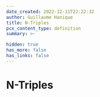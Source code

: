 ```yaml
---
date_created: 2022-12-11T22:22:32
author: Guillaume Hanique
title: N-Triples
pcx_content_type: definition
summary: >-

hidden: true
has_more: false
has_links: false
---
```


# N-Triples

